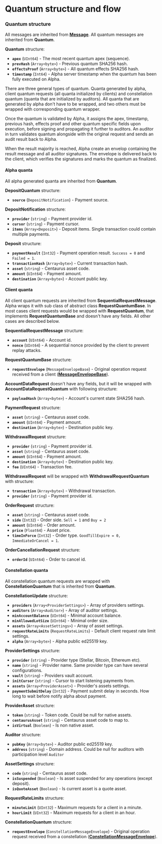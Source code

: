 # Quantum structure and flow

### Quantum structure

All messages are inherited from [**Message**](messages.md). All quantum messages are inherited from 
**Quantum**. 

**Quantum** structure: 

- **`apex`** (`UInt64`) - The most recent quantum apex (sequence).
- **`prevHash`** (`Array<byte>`) - Previous quantum SHA256 hash.
- **`effectsProof`** (`Array<byte>`) - All quantum effects SHA256 hash.
- **`timestamp`** (`Int64`) - Alpha server timestamp when the quantum has been fully executed 
on Alpha.

There are three general types of quantum. Quanta generated by alpha, client quantum requests
(all quanta initialized by clients) and constellation quantum (quanta that are initialized by auditors). All
quanta that are generated by alpha don't have to be wrapped, and two others must be wrapped with 
corresponding quantum wrapper. 

Once the quantum is validated by Alpha, it assigns the apex, timestamp, previous hash, effects proof and 
other quantum specific fields upon execution, before signing and propagating it further to auditors.
An auditor in turn validates quantum alongside with the original request and sends 
an audit result back to Alpha.

When the result majority is reached, Alpha create an envelop containing the result message and 
all auditor signatures. The envelope is delivered back to the client, which verifies the signatures 
and marks the quantum as finalized.

#### Alpha quanta

All alpha generated quanta are inherited from **Quantum**. 

**DepositQuantum** structure: 

- **`source`** (`DepositNotification`) - Payment source.

**DepositNotification** structure:

- **`provider`** (`string`) - Payment provider id.
- **`cursor`** (`string`) - Payment cursor.
- **`items`** (`Array<Deposit>`) - Deposit items. Single transaction could contain multiple payments.

**Deposit** structure:

- **`paymentResult`** (`Int32`) - Payment operation result. `Success = 0` and `Failed = 1`.
- **`transactionHash`** (`Array<byte>`) - Current transaction hash.
- **`asset`** (`string`) - Centaurus asset code.
- **`amount`** (`UInt64`) - Payment amount.
- **`destination`** (`Array<byte>`) - Account public key.

#### Client quanta

All client quantum requests are inherited from **SequentialRequestMessage**. Alpha wraps it with sub class 
of abstract class **RequestQuantumBase**. In most cases client requests would be wrapped with 
**RequestQuantum**, that implements **RequestQuantumBase** and doesn't have any fields. All other cases are 
described below.

**SequentialRequestMessage** structure: 

- **`account`** (`UInt64`) - Account id.
- **`nonce`** (`UInt64`) - A sequential nonce provided by the client to prevent replay attacks.

**RequestQuantumBase** structure: 

- **`requestEnvelope`** (`MessageEnvelopeBase`) - Original operation request received from a 
client ([**MessageEnvelopeBase**](messages.md)).

**AccountDataRequest** doesn't have any fields, but it will be wrapped with **AccountDataRequestQuantum** 
with following structure:

- **`payloadHash`** (`Array<byte>`) - Account's current state SHA256 hash.

**PaymentRequest** structure:

- **`asset`** (`string`) - Centaurus asset code.
- **`amount`** (`UInt64`) - Payment amount.
- **`destination`** (`Array<byte>`) - Destination public key.

**WithdrawalRequest** structure:

- **`provider`** (`string`) - Payment provider id.
- **`asset`** (`string`) - Centaurus asset code.
- **`amount`** (`UInt64`) - Payment amount.
- **`destination`** (`Array<byte>`) - Destination public key.
- **`fee`** (`UInt64`) - Transaction fee.

**WithdrawalRequest** will be wrapped with **WithdrawalRequestQuantum** with structure:

- **`transaction`** (`Array<byte>`) - Withdrawal transaction.
- **`provider`** (`string`) - Payment provider id.

**OrderRequest** structure:

- **`asset`** (`string`) - Centaurus asset code.
- **`side`** (`Int32`) - Order side. `Sell = 1` and `Buy = 2`
- **`amount`** (`UInt64`) - Order amount.
- **`price`** (`Float64`) - Asset price.
- **`timeInForce`** (`Int32`) - Order type. `GoodTillExpire = 0, ImmediateOrCancel = 1`.

**OrderCancellationRequest** structure:

- **`orderId`** (`UInt64`) - Order to cancel id.


#### Constellation quanta

All constellation quantum requests are wrapped with **ConstellationQuantum** that is inherited from 
**Quantum**.

**ConstellationUpdate** structure:

- **`providers`** (`Array<ProviderSettings>`) - Array of providers settings.
- **`auditors`** (`Array<Auditor>`) - Array of auditor settings.
- **`minAccountBalance`** (`UInt64`) - Minimal account balance.
- **`minAllowedLotSize`** (`UInt64`) - Minimal order size.
- **`assets`** (`Array<AssetSettings>`) - Array of asset settings.
- **`requestRateLimits`** (`RequestRateLimits`) - Default client request rate limit settings.
- **`alpha`** (`Array<byte>`) - Alpha public ed25519 key.

**ProviderSettings** structure:
- **`provider`** (`string`) - Provider type (Stellar, Bitcoin, Ethereum etc).
- **`name`** (`string`) - Provider name. Same provider type can have several configurations.
- **`vault`** (`string`) - Providers vault account.
- **`initCursor`** (`string`) - Cursor to start listening payments from.
- **`assets`** (`Array<ProviderAsset>`) - Provider's assets settings.
- **`paymentSubmitDelay`** (`Int32`) - Payment submit delay in seconds. How long to wait before notify alpha about payment.

**ProviderAsset** structure:
- **`token`** (`string`) - Token code. Could be null for native assets.
- **`centaurusAsset`** (`string`) - Centaurus asset code to map to.
- **`isVirtual`** (`Boolean`) - Is non native asset.

**Auditor** structure:
- **`pubKey`** (`Array<byte>`) - Auditor public ed25519 key.
- **`address`** (`string`) - Domain address. Could be null for auditors with participation level `Auditor`

**AssetSettings** structure:
- **`code`** (`string`) - Centaurus asset code.
- **`isSuspended`** (`Boolean`) - Is asset suspended for any operations (except deposit).
- **`isQuoteAsset`** (`Boolean`) - Is current asset is a quote asset.

**RequestRateLimits** structure:
- **`minuteLimit`** (`UInt32`) - Maximum requests for a client in a minute.
- **`hourLimit`** (`UInt32`) - Maximum requests for a client in an hour.
  
**ConstellationQuantum** structure:
- **`requestEnvelope`** (`ConstellationMessageEnvelope`) - Original operation request received from a 
constellation ([**ConstellationMessageEnvelope**](messages.md)).